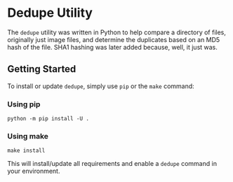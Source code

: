 # Dedupe Utility
The `dedupe` utility was written in Python to help compare a directory of files, originally just image files,
and determine the duplicates based on an MD5 hash of the file.  SHA1 hashing was later added because, well, it just was.

## Getting Started
To install or update `dedupe`, simply use `pip` or the `make` command:

### Using pip
```commandline
python -m pip install -U .
```

### Using make
```commandline
make install
```

This will install/update all requirements and enable a `dedupe` command in your environment.

